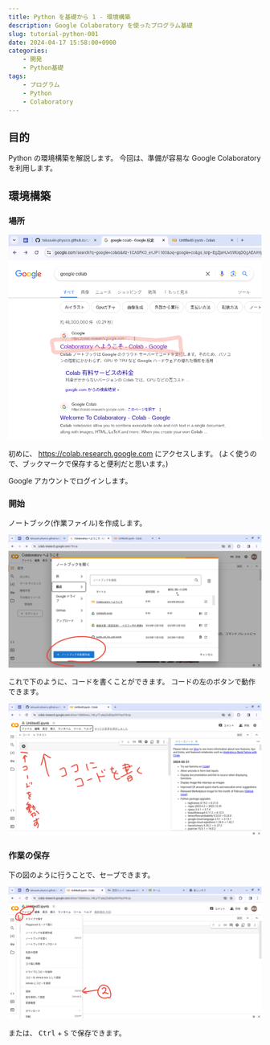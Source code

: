 ```yaml
---
title: Python を基礎から 1 - 環境構築
description: Google Colaboratory を使ったプログラム基礎
slug: tutorial-python-001
date: 2024-04-17 15:58:00+0900
categories:
    - 開発
    - Python基礎
tags:
    - プログラム
    - Python
    - Colaboratory
---
```


## 目的
Python の環境構築を解説します。
今回は、準備が容易な Google Colaboratory を利用します。

## 環境構築
### 場所
![Search](1.png)

初めに、 https://colab.research.google.com にアクセスします。
(よく使うので、ブックマークで保存すると便利だと思います。)

Google アカウントでログインします。

### 開始
ノートブック(作業ファイル)を作成します。

![Make a new notebook](2.png)

これで下のように、コードを書くことができます。
コードの左のボタンで動作できます。

![Write and move your code](3.png)

### 作業の保存
下の図のように行うことで、セーブできます。

![Save](4.png)

または、 <kbd>Ctrl</kbd> + <kbd>S</kbd> で保存できます。
